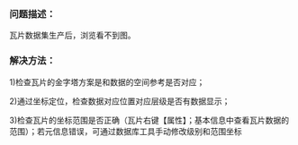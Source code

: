 ### 问题描述： ###

瓦片数据集生产后，浏览看不到图。


### 解决方法： ###  
1)检查瓦片的金字塔方案是和数据的空间参考是否对应； 

2)通过坐标定位，检查数据对应位置对应层级是否有数据显示； 
 
3)检查瓦片的坐标范围是否正确（瓦片右键【属性】；基本信息中查看瓦片数据的范围）；若元信息错误，可通过数据库工具手动修改级别和范围坐标


